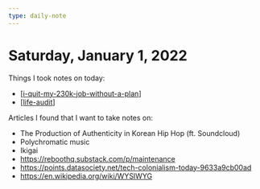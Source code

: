 ```yaml
---
type: daily-note
---
```


# Saturday, January 1, 2022

Things I took notes on today:

- [[i-quit-my-230k-job-without-a-plan]]
- [[life-audit]]

Articles I found that I want to take notes on:

- The Production of Authenticity in Korean Hip Hop (ft. Soundcloud)
- Polychromatic music
- Ikigai
- <https://reboothq.substack.com/p/maintenance>
- <https://points.datasociety.net/tech-colonialism-today-9633a9cb00ad>
- <https://en.wikipedia.org/wiki/WYSIWYG>

[//begin]: # "Autogenerated link references for markdown compatibility"
[i-quit-my-230k-job-without-a-plan]: ../pages/i-quit-my-230k-job-without-a-plan.md "I QUIT MY 230k JOB WITHOUT A PLAN"
[life-audit]: ../pages/life-audit.md "Life audit"
[//end]: # "Autogenerated link references"
